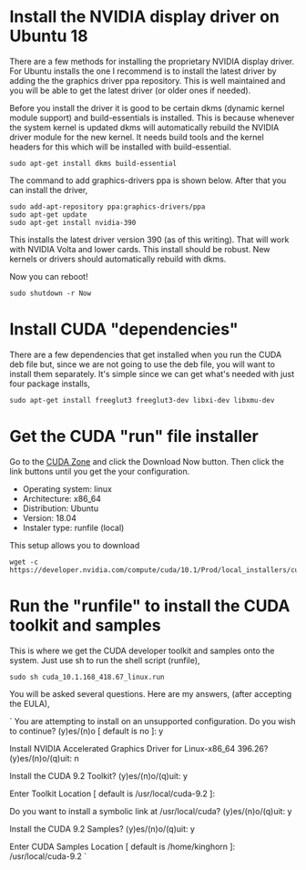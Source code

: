 # Install the NVIDIA display driver on Ubuntu 18

There are a few methods for installing the proprietary NVIDIA display driver. 
For Ubuntu installs the one I recommend is to install the latest driver by adding the the graphics driver ppa repository.
This is well maintained and you will be able to get the latest driver (or older ones if needed).

Before you install the driver it is good to be certain dkms (dynamic kernel module support) and build-essentials is installed. This is because whenever the system kernel is updated dkms will automatically rebuild the NVIDIA driver module for the new kernel. It needs build tools and the kernel headers for this which will be installed with build-essential.

```
sudo apt-get install dkms build-essential
```

The command to add graphics-drivers ppa is shown below. After that you can install the driver,


```
sudo add-apt-repository ppa:graphics-drivers/ppa
sudo apt-get update
sudo apt-get install nvidia-390
```

This installs the latest driver version 390 (as of this writing). That will work with NVIDIA Volta and lower cards.
This install should be robust. New kernels or drivers should automatically rebuild with dkms.

Now you can reboot!

```
sudo shutdown -r Now
```


# Install CUDA "dependencies"

There are a few dependencies that get installed when you run the CUDA deb file but, since we are not going to use the deb file, you will want to install them separately. It's simple since we can get what's needed with just four package installs,

```
sudo apt-get install freeglut3 freeglut3-dev libxi-dev libxmu-dev
```

# Get the CUDA "run" file installer

Go to the [CUDA Zone](https://developer.nvidia.com/cuda-zone) and click the Download Now button. 
Then click the link buttons until you get the your configuration.
* Operating system: linux
* Architecture: x86_64
* Distribution: Ubuntu
* Version: 18.04
* Instaler type: runfile (local)

This setup allows you to download

```
wget -c https://developer.nvidia.com/compute/cuda/10.1/Prod/local_installers/cuda_10.1.168_418.67_linux.run
```


# Run the "runfile" to install the CUDA toolkit and samples

This is where we get the CUDA developer toolkit and samples onto the system. Just use sh to run the shell script (runfile),
```
sudo sh cuda_10.1.168_418.67_linux.run
```

You will be asked several questions. Here are my answers, (after accepting the EULA),

`
You are attempting to install on an unsupported configuration. Do you wish to continue?
(y)es/(n)o [ default is no ]: y

Install NVIDIA Accelerated Graphics Driver for Linux-x86_64 396.26?
(y)es/(n)o/(q)uit: n

Install the CUDA 9.2 Toolkit?
(y)es/(n)o/(q)uit: y

Enter Toolkit Location
 [ default is /usr/local/cuda-9.2 ]:

Do you want to install a symbolic link at /usr/local/cuda?
(y)es/(n)o/(q)uit: y

Install the CUDA 9.2 Samples?
(y)es/(n)o/(q)uit: y

Enter CUDA Samples Location
 [ default is /home/kinghorn ]: /usr/local/cuda-9.2
 `
 
 
